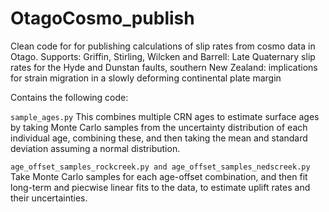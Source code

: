 # OtagoCosmo_publish
Clean code for for publishing calculations of slip rates from cosmo data in Otago. Supports:
Griffin, Stirling, Wilcken and Barrell: Late Quaternary slip rates for the Hyde and Dunstan faults,
southern New Zealand: implications for strain migration in a slowly deforming continental plate margin

Contains the following code:

`sample_ages.py`
This combines multiple CRN ages to estimate surface ages by taking Monte Carlo samples from
the uncertainty distribution of each individual age, combining these, and then taking the
mean and standard deviation assuming a normal distribution.

`age_offset_samples_rockcreek.py and age_offset_samples_nedscreek.py`
Take Monte Carlo samples for each age-offset combination, and then fit
long-term and piecwise linear fits to the data, to estimate uplift rates
and their uncertainties.